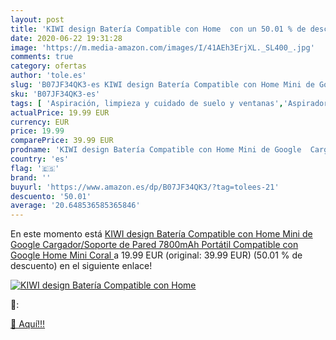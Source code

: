 ```yaml
---
layout: post
title: 'KIWI design Batería Compatible con Home  con un 50.01 % de descuento'
date: 2020-06-22 19:31:28
image: 'https://m.media-amazon.com/images/I/41AEh3ErjXL._SL400_.jpg'
comments: true
category: ofertas
author: 'tole.es'
slug: 'B07JF34QK3-es KIWI design Batería Compatible con Home Mini de Google...'
sku: 'B07JF34QK3-es'
tags: [ 'Aspiración, limpieza y cuidado de suelo y ventanas','Aspiradoras','Bombillas','Bombillas Wi-Fi','Bombillas de color','Bombillas de uso específico','Bricolaje y herramientas','Enchufes estándar','Enchufes inteligentes y a control remoto','Enchufes y accesorios','Hogar y cocina','Iluminación','Iluminación de interior','Iluminación decorativa y para usos específicos de interior','Instalación eléctrica','Robots aspiradores','Tiras LED de interior','google','home', ]
actualPrice: 19.99 EUR
currency: EUR
price: 19.99
comparePrice: 39.99 EUR
prodname: 'KIWI design Batería Compatible con Home Mini de Google  Cargador/Soporte de Pared 7800mAh Portátil Compatible con Google Home Mini  Coral '
country: 'es'
flag: '🇪🇸'
brand: ''
buyurl: 'https://www.amazon.es/dp/B07JF34QK3/?tag=tolees-21'
descuento: '50.01'
average: '20.648536585365846'
---
```


En este momento está [KIWI design Batería Compatible con Home Mini de Google  Cargador/Soporte de Pared 7800mAh Portátil Compatible con Google Home Mini  Coral ](https://www.amazon.es/dp/B07JF34QK3/?tag=tolees-21) a 19.99 EUR (original: 39.99 EUR) (50.01 %  de descuento) en el siguiente enlace!

[![KIWI design Batería Compatible con Home ](https://m.media-amazon.com/images/I/41AEh3ErjXL._SL400_.jpg)](https://www.amazon.es/dp/B07JF34QK3/?tag=tolees-21)

🔎:


[🛒 Aquí!!!](https://www.amazon.es/dp/B07JF34QK3/?tag=tolees-21)
